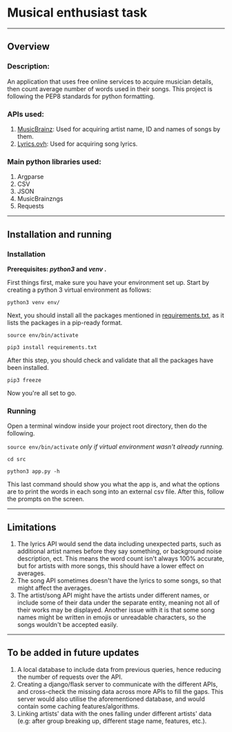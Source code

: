 # Musical enthusiast task

---

## Overview

### Description:
An application that uses free online services to acquire musician details, then count average number of words 
used in their songs. This project is following the PEP8 standards for python formatting.

### APIs used:
1. [MusicBrainz](https://musicbrainz.org/doc/MusicBrainz_API): Used for acquiring artist name,
ID and names of songs by them.
2. [Lyrics.ovh](https://lyricsovh.docs.apiary.io/): Used for acquiring song lyrics.

### Main python libraries used:
1. Argparse
2. CSV
3. JSON
4. MusicBrainzngs
5. Requests

---

## Installation and running

### Installation

**Prerequisites: *python3* and *venv* .**

First things first, make sure you have your environment set up.
Start by creating a python 3 virtual environment as follows:

`python3 venv env/`

Next, you should install all the packages mentioned in [requirements.txt](./src/requirements.txt), as it lists the packages in a pip-ready format.

`source env/bin/activate`

`pip3 install requirements.txt`

After this step, you should check and validate that all the packages have been installed.

`pip3 freeze`

Now you're all set to go.

### Running

Open a terminal window inside your project root directory, then do the following.

`source env/bin/activate` *only if virtual environment wasn't already running.*

`cd src`

`python3 app.py -h`

This last command should show you what the app is, 
and what the options are to print the words in each song into an external csv file.
After this, follow the prompts on the screen.

---

## Limitations

1. The lyrics API would send the data including unexpected parts, 
such as additional artist names before they say something, or background noise description,
ect. This means the word count isn't always 100% accurate, but for artists with more songs,
this should have a lower effect on averages.
2. The song API sometimes doesn't have the lyrics to some songs, so that might affect the averages.
3. The artist/song API might have the artists under different names, or include some of their data
under the separate entity, meaning not all of their works may be displayed. Another issue with it is that 
some song names might be written in emojis or unreadable characters, so the songs wouldn't be accepted easily.

---

## To be added in future updates

1. A local database to include data from previous queries, hence reducing the 
number of requests over the API.
2. Creating a django/flask server to communicate with the different APIs, and cross-check the missing data across
more APIs to fill the gaps. This server would also utilise the aforementioned database,
and would contain some caching features/algorithms. 
3. Linking artists' data with the ones falling under different artists' data
(e.g: after group breaking up, different stage name, features, etc.).